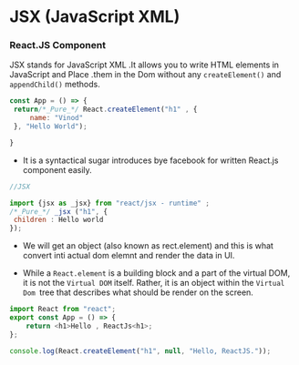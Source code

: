 # JSX (JavaScript XML)
### React.JS Component
   JSX stands for JavaScript XML .It allows you to write HTML elements in JavaScript and Place .them in the Dom without any   `createElement()` and `appendChild()` methods.

   ```JavaScript
   const App = () => {
    return/*_Pure_*/ React.createElement("h1" , {
        name: "Vinod" 
    }, "Hello World");

   }
   ```
   - It is a syntactical sugar introduces bye facebook for written React.js component easily.

   ```JavaScript
   //JSX
   
   import {jsx as _jsx} from "react/jsx - runtime" ;
   /*_Pure_*/ _jsx ("h1", {
    children : Hello world
   });
   ```
- We will get an object (also known as rect.element) and this is what convert inti actual dom elemnt and render the data in UI.

- While a `React.element` is a building block and a part of the virtual DOM, it is not the `Virtual DOM` itself. Rather, it is an object within the `Virtual Dom `tree that describes what should be render on the screen.

```javascript
import React from "react";
export const App = () => {
    return <h1>Hello , ReactJs<h1>;
};

console.log(React.createElement("h1", null, "Hello, ReactJS."));
```